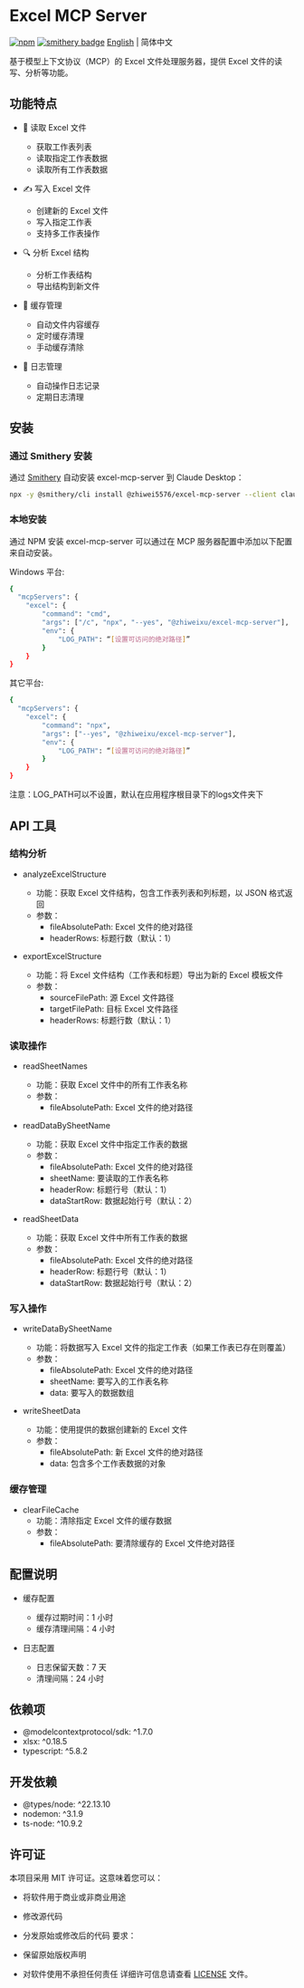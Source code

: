 # Excel MCP Server

[![npm](https://img.shields.io/npm/v/@zhiweixu/excel-mcp-server)](https://www.npmjs.com/package/@zhiweixu/excel-mcp-server)
[![smithery badge](https://smithery.ai/badge/@zhiwei5576/excel-mcp-server)](https://smithery.ai/server/@zhiweixu/excel-mcp-server)
[English](./readme.md) | 简体中文

基于模型上下文协议（MCP）的 Excel 文件处理服务器，提供 Excel 文件的读写、分析等功能。

## 功能特点

- 📖 读取 Excel 文件

  - 获取工作表列表
  - 读取指定工作表数据
  - 读取所有工作表数据

- ✍️ 写入 Excel 文件

  - 创建新的 Excel 文件
  - 写入指定工作表
  - 支持多工作表操作

- 🔍 分析 Excel 结构

  - 分析工作表结构
  - 导出结构到新文件

- 💾 缓存管理

  - 自动文件内容缓存
  - 定时缓存清理
  - 手动缓存清除

- 📝 日志管理
  - 自动操作日志记录
  - 定期日志清理

## 安装

### 通过 Smithery 安装

通过 [Smithery](https://smithery.ai/server/@zhiwei5576/excel-mcp-server) 自动安装 excel-mcp-server 到 Claude Desktop：

```bash
npx -y @smithery/cli install @zhiwei5576/excel-mcp-server --client claude
```
### 本地安装
通过 NPM 安装
excel-mcp-server 可以通过在 MCP 服务器配置中添加以下配置来自动安装。

Windows 平台:

```bash
{
  "mcpServers": {
    "excel": {
        "command": "cmd",
        "args": ["/c", "npx", "--yes", "@zhiweixu/excel-mcp-server"],
        "env": {
            "LOG_PATH": “[设置可访问的绝对路径]”
        }
    }
}
```

其它平台:

```bash
{
  "mcpServers": {
    "excel": {
        "command": "npx",
        "args": ["--yes", "@zhiweixu/excel-mcp-server"],
        "env": {
            "LOG_PATH": “[设置可访问的绝对路径]”
        }
    }
}
```
注意：LOG_PATH可以不设置，默认在应用程序根目录下的logs文件夹下

## API 工具

### 结构分析

- analyzeExcelStructure

  - 功能：获取 Excel 文件结构，包含工作表列表和列标题，以 JSON 格式返回
  - 参数：
    - fileAbsolutePath: Excel 文件的绝对路径
    - headerRows: 标题行数（默认：1）

- exportExcelStructure

  - 功能：将 Excel 文件结构（工作表和标题）导出为新的 Excel 模板文件
  - 参数：
    - sourceFilePath: 源 Excel 文件路径
    - targetFilePath: 目标 Excel 文件路径
    - headerRows: 标题行数（默认：1）

### 读取操作

- readSheetNames

  - 功能：获取 Excel 文件中的所有工作表名称
  - 参数：
    - fileAbsolutePath: Excel 文件的绝对路径

- readDataBySheetName

  - 功能：获取 Excel 文件中指定工作表的数据
  - 参数：
    - fileAbsolutePath: Excel 文件的绝对路径
    - sheetName: 要读取的工作表名称
    - headerRow: 标题行号（默认：1）
    - dataStartRow: 数据起始行号（默认：2）

- readSheetData

  - 功能：获取 Excel 文件中所有工作表的数据
  - 参数：
    - fileAbsolutePath: Excel 文件的绝对路径
    - headerRow: 标题行号（默认：1）
    - dataStartRow: 数据起始行号（默认：2）

### 写入操作

- writeDataBySheetName

  - 功能：将数据写入 Excel 文件的指定工作表（如果工作表已存在则覆盖）
  - 参数：
    - fileAbsolutePath: Excel 文件的绝对路径
    - sheetName: 要写入的工作表名称
    - data: 要写入的数据数组

- writeSheetData

  - 功能：使用提供的数据创建新的 Excel 文件
  - 参数：
    - fileAbsolutePath: 新 Excel 文件的绝对路径
    - data: 包含多个工作表数据的对象

### 缓存管理

- clearFileCache
  - 功能：清除指定 Excel 文件的缓存数据
  - 参数：
    - fileAbsolutePath: 要清除缓存的 Excel 文件绝对路径

## 配置说明

- 缓存配置

  - 缓存过期时间：1 小时
  - 缓存清理间隔：4 小时

- 日志配置

  - 日志保留天数：7 天
  - 清理间隔：24 小时

## 依赖项

- @modelcontextprotocol/sdk: ^1.7.0
- xlsx: ^0.18.5
- typescript: ^5.8.2

## 开发依赖

- @types/node: ^22.13.10
- nodemon: ^3.1.9
- ts-node: ^10.9.2

## 许可证

本项目采用 MIT 许可证。这意味着您可以：

- 将软件用于商业或非商业用途
- 修改源代码
- 分发原始或修改后的代码
  要求：

- 保留原始版权声明
- 对软件使用不承担任何责任
  详细许可信息请查看 [LICENSE](./LICENSE) 文件。
